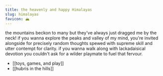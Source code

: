 ```yaml
---
title: the heavenly and happy Himalayas
slug: himalayas
favicon: 🏔
---
```

the mountains beckon to many but they've always just dragged me by the neck! if you wanna explore the peaks and valley of my mind, you're invited alongside for precisely random thoughts spewed with supreme skill and utter contempt for clarity. if you wanna walk along with lackadaisical devotion you couldn't ask for a wilder  playmate to fuel that fervour. 

- [[toys, games, and play]]
- [[hubris in the hills]]